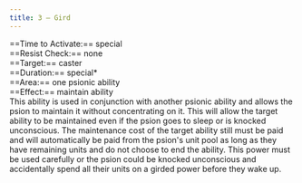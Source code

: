 ```yaml
---
title: 3 – Gird
---
```

==Time to Activate:== special  
==Resist Check:== none  
==Target:== caster  
==Duration:== special*  
==Area:== one psionic ability  
==Effect:== maintain ability  
This ability is used in conjunction with another psionic ability and allows the psion to maintain it without concentrating on it. This will allow the target ability to be maintained even if the psion goes to sleep or is knocked unconscious. The maintenance cost of the target ability still must be paid and will automatically be paid from the psion's unit pool as long as they have remaining units and do not choose to end the ability. This power must be used carefully or the psion could be knocked unconscious and accidentally spend all their units on a girded power before they wake up.  
